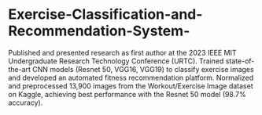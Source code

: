 # Exercise-Classification-and-Recommendation-System-
Published and presented research as first author at the 2023 IEEE MIT Undergraduate Research Technology Conference (URTC).
Trained state-of-the-art CNN models (Resnet 50, VGG16, VGG19) to classify exercise images and developed an automated fitness recommendation platform.
Normalized and preprocessed 13,900 images from the Workout/Exercise Image dataset on Kaggle, achieving best performance with the Resnet 50 model (98.7% accuracy).
